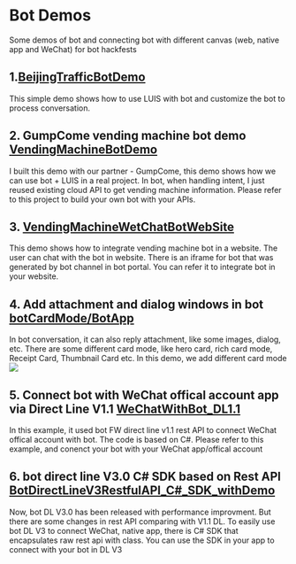 # Bot Demos
Some demos of bot and connecting bot with different canvas (web, native app and WeChat) for bot hackfests

## 1.[BeijingTrafficBotDemo](https://github.com/leonlj/BotDemo/tree/master/BeijingTrafficBotDemo) 
This simple demo shows how to use LUIS with bot and customize the bot to process conversation. 

## 2. GumpCome vending machine bot demo [VendingMachineBotDemo](https://github.com/leonlj/BotDemo/tree/master/VendingMachineBotDemo)
I built this demo with our partner - GumpCome, this demo shows how we can use bot + LUIS in a real project. In bot, when handling intent, I just reused existing cloud API to get vending machine information. Please refer to this project to build your own bot with your APIs. 

## 3. [VendingMachineWetChatBotWebSite](https://github.com/leonlj/BotDemo/tree/master/VendingMachineWetChatBotWebSite)
This demo shows how to integrate vending machine bot in a website. The user can chat with the bot in website. There is an iframe for bot that was generated by bot channel in bot portal. You can refer it to integrate bot in your website. 

## 4. Add attachment and dialog windows in bot [botCardMode/BotApp](https://github.com/leonlj/BotDemo/tree/master/botCardMode/BotApp)
In bot conversation, it can also reply attachment, like some images, dialog, etc. There are some different card mode, like hero card, rich card mode, Receipt Card, Thumbnail Card etc. In this demo, we add different card mode 
![](https://github.com/leonlj/BotDemo/blob/master/botCardMode/cardMode.PNG)

## 5. Connect bot with WeChat offical account app via Direct Line V1.1 [WeChatWithBot_DL1.1](https://github.com/leonlj/BotDemo/tree/master/WeChatWithBot_DL1.1)
In this example, it used bot FW direct line v1.1 rest API to connect WeChat offical account with bot. The code is based on C#. Please refer to this example, and conenct your bot with your WeChat app/offical account

## 6. bot direct line V3.0 C# SDK based on Rest API [BotDirectLineV3RestfulAPI_C#_SDK_withDemo](https://github.com/leonlj/BotDemo/tree/master/BotDirectLineV3RestfulAPI_C%23_SDK_withDemo/BotDemo2)
Now, bot DL V3.0 has been released with performance improvment. But there are some changes in rest API comparing with V1.1 DL. To easily use bot DL V3 to connect WeChat, native app, there is C# SDK that encapsulates raw rest api with class. You can use the SDK in your app to connect with your bot in DL V3 

